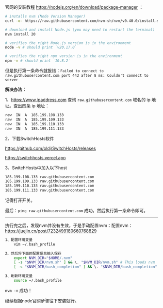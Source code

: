 官网的安装教程 https://nodejs.org/en/download/package-manager ：
```bash
# installs nvm (Node Version Manager)
curl -o- https://raw.githubusercontent.com/nvm-sh/nvm/v0.40.0/install.sh | bash

# download and install Node.js (you may need to restart the terminal)
nvm install 20

# verifies the right Node.js version is in the environment
node -v # should print `v20.17.0`

# verifies the right npm version is in the environment
npm -v # should print `10.8.2`
```

但是执行第一条命令就报错：`Failed to connect to raw.githubusercontent.com port 443 after 8 ms: Couldn't connect to server` 

**解决办法：**


1、https://www.ipaddress.com 查询 `raw.githubusercontent.com` 域名的 ip 地址。查出四条 ip 地址：
```txt
raw  IN  A  185.199.108.133
raw  IN  A  185.199.109.133
raw  IN  A  185.199.110.133
raw  IN  A  185.199.111.133
```


2、下载SwitchHosts软件 

https://github.com/oldj/SwitchHosts/releases

https://switchhosts.vercel.app 

3、SwitchHosts中加入以下host

```bash
185.199.108.133 raw.githubusercontent.com
185.199.109.133 raw.githubusercontent.com
185.199.110.133 raw.githubusercontent.com
185.199.111.133 raw.githubusercontent.com
```
记得打开开关。

最后：`ping raw.githubusercontent.com` 成功，然后执行第一条命令即可。

---

执行完之后，发现nvm并没有生效，于是手动配置nvm：配置nvm：https://juejin.cn/post/7232499180660768829

```bash
1、配置环境变量
    vim ~/.bash_profile
    
2、然后将下面的配置信息输入保存
    export NVM_DIR="$HOME/.nvm"
    [ -s "$NVM_DIR/nvm.sh" ] && \. "$NVM_DIR/nvm.sh" # This loads nvm
    [ -s "$NVM_DIR/bash_completion" ] && \. "$NVM_DIR/bash_completion" # This loads nvm bash_completion
    
3、刷新环境变量
    source ~/.bash_profile
```

`nvm -v` 成功！

继续根据node官网步骤往下安装就行。



<!-- ##{"script":"<script src='https://blog.meekdai.com/Gmeek/plugins/GmeekVercount.js'></script>"}## -->